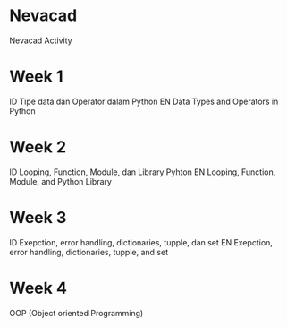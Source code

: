 # Nevacad
Nevacad Activity


# Week 1
ID
Tipe data dan Operator dalam Python
EN
Data Types and Operators in Python

# Week 2
ID
Looping, Function, Module, dan Library Pyhton
EN
Looping, Function, Module, and Python Library

# Week 3
ID
Exepction, error handling, dictionaries, tupple, dan set
EN
Exepction, error handling, dictionaries, tupple, and set


# Week 4
OOP (Object oriented Programming)



